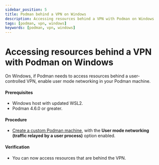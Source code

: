 ```yaml
---
sidebar_position: 5
title: Podman behind a VPN on Windows
description: Accessing resources behind a VPN with Podman on Windows
tags: [podman, vpn, windows]
keywords: [podman, vpn, windows]
---
```


# Accessing resources behind a VPN with Podman on Windows

On Windows, if Podman needs to access resources behind a user-controlled VPN, enable user mode networking in your Podman machine.

#### Prerequisites

- Windows host with updated WSL2.
- Podman 4.6.0 or greater.

#### Procedure

- [Create a custom Podman machine](/docs/onboarding-for-containers/creating-a-podman-machine-with-podman-desktop), with the **User mode networking (traffic relayed by a user process)** option enabled.

#### Verification

- You can now access resources that are behind the VPN.
